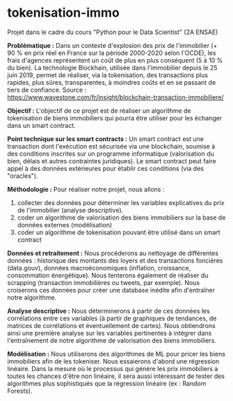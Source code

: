 # tokenisation-immo
Projet dans le cadre du cours "Python pour le Data Scientist" (2A ENSAE)

**Problématique :**
Dans un contexte d'explosion des prix de l'immobilier (+ 90 % en prix réel en France sur la période 2000-2020 selon l'OCDE), les frais d'agences représentent un coût de plus en plus conséquent (5 à 10 % du bien). La technologie Blockhain, utilisée dans l'immobilier depuis le 25 juin 2019, permet de réaliser, via la tokenisation, des transactions plus rapides, plus sûres, transparentes, à moindres coûts et en se passant de tiers de confiance.
Source : https://www.wavestone.com/fr/insight/blockchain-transaction-immobiliere/​ 

**Objectif :**
L'objectif de ce projet est de réaliser un algorithme de tokenisation de biens immobiliers qui pourra être utiliser pour les échanger dans un smart contract.

**Point technique sur les smart contracts :**
Un smart contract est une transaction dont l'exécution est sécurisée via une blockchain, soumise à des conditions inscrites sur un programme informatique (valorisation du bien, délais et autres contraintes juridiques). Le smart contract peut faire appel à des données extérieures pour établir ces conditions (via des "oracles").

**Méthodologie :**
Pour réaliser notre projet, nous allons :
1) collecter des données pour déterminer les variables explicatives du prix de l'immobilier (analyse descriptive).
2) coder un algorithme de valorisation des biens immobiliers sur la base de données externes (modélisation)
3) coder un algorithme de tokenisation pouvant être utilisé dans un smart contract

**Données et retraitement :**
​Nous procéderons au nettoyage de différentes données : historique des montants des loyers et des transactions foncières (data.gouv), données macroéconomiques (inflation, croissance, consommation énergétique). Nous tenterons également de réaliser du scrapping (transaction immobilières ou tweets, par exemple).
Nous croiserons ces données pour créer une database inédite afin d'entraîner notre algorithme.

**Analyse descriptive :**
Nous déterminerons à partir de ces données les corrélations entre ces variables (à partir de graphiques de tendances, de matrices de corrélations et éventuellement de cartes). Nous obtiendrons ainsi une première analyse sur les variables pertinentes à intégrer dans l'entraînement de notre algorithme de valorisation des biens immobiliers.

**Modélisation :**
Nous utiliserons des algorithmes de ML pour pricer les biens immobiliers afin de les tokeniser.
Nous essaierons d'abord une régression linéaire. Dans la mesure où le processus qui génère les prix immobiliers a toutes les chances d'être non linéaire, il sera aussi intéressant de tester des algorithmes plus sophistiqués que la régression linéaire (ex : Random Forests).
